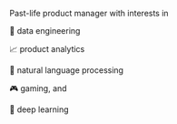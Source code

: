Past-life product manager with interests in

💾 data engineering

📈 product analytics

📝 natural language processing

🎮 gaming, and 

🤖 deep learning
